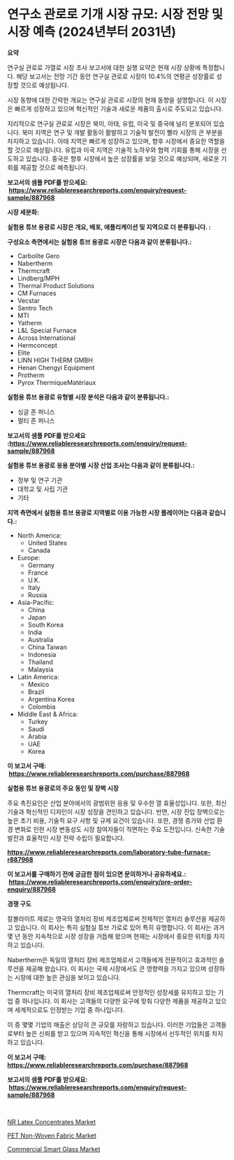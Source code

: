 <p><h1>연구소 관로로 기개 시장 규모: 시장 전망 및 시장 예측 (2024년부터 2031년)</h1></p><p><strong>요약</strong></p>
<p><p>연구실 관로로 가열로 시장 조사 보고서에 대한 실행 요약은 현재 시장 상황에 특정합니다. 해당 보고서는 전망 기간 동안 연구실 관로로 시장이 10.4%의 연평균 성장률로 성장할 것으로 예상됩니다. </p><p>시장 동향에 대한 간략한 개요는 연구실 관로로 시장의 현재 동향을 설명합니다. 이 시장은 빠르게 성장하고 있으며 혁신적인 기술과 새로운 제품의 출시로 주도되고 있습니다. </p><p>지리적으로 연구실 관로로 시장은 북미, 아태, 유럽, 미국 및 중국에 널리 분포되어 있습니다. 북미 지역은 연구 및 개발 활동이 활발하고 기술적 발전이 빨라 시장의 큰 부분을 차지하고 있습니다. 아태 지역은 빠르게 성장하고 있으며, 향후 시장에서 중요한 역할을 할 것으로 예상됩니다. 유럽과 미국 지역은 기술적 노하우와 협력 기회를 통해 시장을 선도하고 있습니다. 중국은 향후 시장에서 높은 성장률을 보일 것으로 예상되며, 새로운 기회를 제공할 것으로 예측됩니다.</p></p>
<p><strong>보고서의 샘플 PDF를 받으세요: &nbsp;<a href="https://www.reliableresearchreports.com/enquiry/request-sample/887968">https://www.reliableresearchreports.com/enquiry/request-sample/887968</a></strong></p>
<p><strong>시장 세분화:</strong></p>
<p><strong> 실험용 튜브 용광로 시장은 개요, 배포, 애플리케이션 및 지역으로 더 분류됩니다. :</strong></p>
<p><strong>구성요소 측면에서는 실험용 튜브 용광로 시장은 다음과 같이 분류됩니다.:</strong></p>
<p><ul><li>Carbolite Gero</li><li>Nabertherm</li><li>Thermcraft</li><li>Lindberg/MPH</li><li>Thermal Product Solutions</li><li>CM Furnaces</li><li>Vecstar</li><li>Sentro Tech</li><li>MTI</li><li>Yatherm</li><li>L&L Special Furnace</li><li>Across International</li><li>Hermconcept</li><li>Elite</li><li>LINN HIGH THERM GMBH</li><li>Henan Chengyi Equipment</li><li>Protherm</li><li>Pyrox ThermiqueMatériaux</li></ul></p>
<p><strong> 실험용 튜브 용광로 유형별 시장 분석은 다음과 같이 분류됩니다.:</strong></p>
<p><ul><li>싱글 존 퍼니스</li><li>멀티 존 퍼니스</li></ul></p>
<p><strong>보고서의 샘플 PDF를 받으세요 :<a href="https://www.reliableresearchreports.com/enquiry/request-sample/887968">https://www.reliableresearchreports.com/enquiry/request-sample/887968</a></strong></p>
<p><strong> 실험용 튜브 용광로 응용 분야별 시장 산업 조사는 다음과 같이 분류됩니다.:</strong></p>
<p><ul><li>정부 및 연구 기관</li><li>대학교 및 사립 기관</li><li>기타</li></ul></p>
<p><strong>지역 측면에서 실험용 튜브 용광로 지역별로 이용 가능한 시장 플레이어는 다음과 같습니다.:</strong></p>
<p><ul>
    <li>
        North America:
        <ul>
            <li>United States</li>
            <li>Canada</li>
        </ul>
    </li>
    <li>
        Europe:
        <ul>
            <li>Germany</li>
            <li>France</li>
            <li>U.K.</li>
            <li>Italy</li>
            <li>Russia</li>
        </ul>
    </li>
    <li>
        Asia-Pacific:
        <ul>
            <li>China</li>
            <li>Japan</li>
            <li>South Korea</li>
            <li>India</li>
            <li>Australia</li>
            <li>China Taiwan</li>
            <li>Indonesia</li>
            <li>Thailand</li>
            <li>Malaysia</li>
        </ul>
    </li>
    <li>
        Latin America:
        <ul>
            <li>Mexico</li>
            <li>Brazil</li>
            <li>Argentina Korea</li>
            <li>Colombia</li>
        </ul>
    </li>
    <li>
        Middle East & Africa:
        <ul>
            <li>Turkey</li>
            <li>Saudi</li>
            <li>Arabia</li>
            <li>UAE</li>
            <li>Korea</li>
        </ul>
    </li>
    </ul></p>
<p><strong>이 보고서 구매: &nbsp;<a href="https://www.reliableresearchreports.com/purchase/887968">https://www.reliableresearchreports.com/purchase/887968</a></strong></p>
<p><strong>실험용 튜브 용광로의 주요 동인 및 장벽 시장</strong></p>
<p><p>주요 촉진요인은 산업 분야에서의 광범위한 응용 및 우수한 열 효율성입니다. 또한, 최신 기술과 혁신적인 디자인이 시장 성장을 견인하고 있습니다. 반면, 시장 진입 장벽으로는 높은 초기 비용, 기술적 요구 사항 및 규제 요건이 있습니다. 또한, 경쟁 증가와 산업 환경 변화로 인한 시장 변동성도 시장 참여자들이 직면하는 주요 도전입니다. 신속한 기술 발전과 효율적인 시장 전략 수립이 필요합니다.</p></p>
<p><strong><a href="https://www.reliableresearchreports.com/laboratory-tube-furnace-r887968">https://www.reliableresearchreports.com/laboratory-tube-furnace-r887968</a></strong></p>
<p><strong>이 보고서를 구매하기 전에 궁금한 점이 있으면 문의하거나 공유하세요.: &nbsp;<a href="https://www.reliableresearchreports.com/enquiry/pre-order-enquiry/887968">https://www.reliableresearchreports.com/enquiry/pre-order-enquiry/887968</a></strong></p>
<p><strong>경쟁 구도</strong></p>
<p><p>칼볼라이트 제로는 영국의 열처리 장비 제조업체로써 전체적인 열처리 솔루션을 제공하고 있습니다. 이 회사는 특히 실험실 튜브 가로로 있어 특히 유명합니다. 이 회사는 과거 몇 년 동안 지속적으로 시장 성장을 거듭해 왔으며 현재는 시장에서 중요한 위치를 차지하고 있습니다. </p><p>Nabertherm은 독일의 열처리 장비 제조업체로서 고객들에게 전문적이고 효과적인 솔루션을 제공해 왔습니다. 이 회사는 국제 시장에서도 큰 영향력을 가지고 있으며 성장하는 시장에 대한 높은 관심을 보이고 있습니다. </p><p>Thermcraft는 미국의 열처리 장비 제조업체로써 안정적인 성장세를 유지하고 있는 기업 중 하나입니다. 이 회사는 고객들의 다양한 요구에 맞춰 다양한 제품을 제공하고 있으며 세계적으로도 인정받는 기업 중 하나입니다. </p><p>이 중 몇몇 기업의 매출은 상당히 큰 규모를 자랑하고 있습니다. 이러한 기업들은 고객들로부터 높은 신뢰를 받고 있으며 지속적인 혁신을 통해 시장에서 선두적인 위치를 차지하고 있습니다.</p></p>
<p><strong>이 보고서 구매: &nbsp; <a href="https://www.reliableresearchreports.com/purchase/887968">https://www.reliableresearchreports.com/purchase/887968</a></strong></p>
<p><strong>보고서의 샘플 PDF를 받으세요: &nbsp;<a href="https://www.reliableresearchreports.com/enquiry/request-sample/887968">https://www.reliableresearchreports.com/enquiry/request-sample/887968</a></strong><strong></strong></p>
<p>&nbsp;</p>
<p><p><a href="https://www.linkedin.com/pulse/nr-latex-concentrates-market-size-2024-2031-global-industrial-jqbwe?trackingId=Lxy3v6vRbm16uVP9lYlPyQ%3D%3D">NR Latex Concentrates Market</a></p><p><a href="https://www.linkedin.com/pulse/pet-non-woven-fabric-market-comprehensive-report-its-share-amp-qnmqe?trackingId=cgNeHxQa7qdwCBrI92iK7w%3D%3D">PET Non-Woven Fabric Market</a></p><p><a href="https://www.linkedin.com/pulse/commercial-smart-glass-market-size-share-global-analysis-o7dye?trackingId=3tOnFAtzNM3fKBh%2B2OCOJg%3D%3D">Commercial Smart Glass Market</a></p></p>